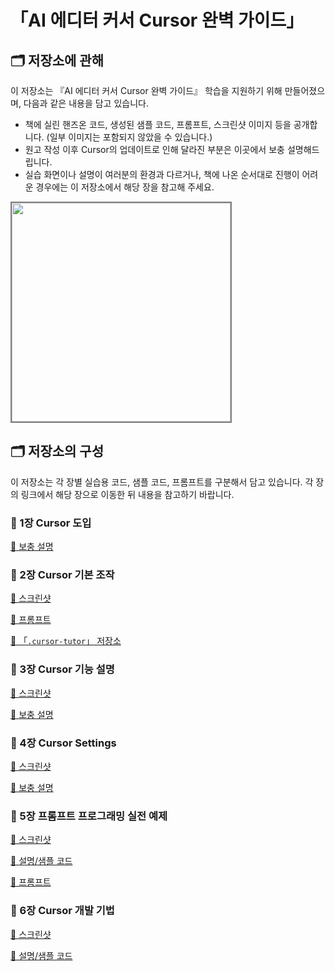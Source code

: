 # 「AI 에디터 커서 Cursor 완벽 가이드」

## 🗂️ 저장소에 관해

이 저장소는 『AI 에디터 커서 Cursor 완벽 가이드』 학습을 지원하기 위해 만들어졌으며, 다음과 같은 내용을 담고 있습니다.

- 책에 실린 핸즈온 코드, 생성된 샘플 코드, 프롬프트, 스크린샷 이미지 등을 공개합니다. (일부 이미지는 포함되지 않았을 수 있습니다.)
- 원고 작성 이후 Cursor의 업데이트로 인해 달라진 부분은 이곳에서 보충 설명해드립니다.
- 실습 화면이나 설명이 여러분의 환경과 다르거나, 책에 나온 순서대로 진행이 어려운 경우에는 이 저장소에서 해당 장을 참고해 주세요.

<img src="https://www.youngjin.com/images/book_cover/9788931480498.jpg" height="350px" style="border: 2px solid grey;">

## 🗂️ 저장소의 구성

이 저장소는 각 장별 실습용 코드, 샘플 코드, 프롬프트를 구분해서 담고 있습니다. 각 장의 링크에서 해당 장으로 이동한 뒤 내용을 참고하기 바랍니다.

### 📘 1장 Cursor 도입

[🔗 보충 설명](chapter1/README.md)

### 📘 2장 Cursor 기본 조작

[🔗 스크린샷](chapter2/SCREENSHOT.md)

[🔗 프롬프트](chapter2/PROMPT.md)

[🔗 「`.cursor-tutor`」 저장소](https://github.com/Youngjin-com/Cursor/tree/main/.cursor-tutor-main)

### 📘 3장 Cursor 기능 설명

[🔗 스크린샷](chapter3/SCREENSHOT.md)

[🔗 보충 설명](chapter3/README.md)

### 📘 4장 Cursor Settings

[🔗 스크린샷](chapter4/SCREENSHOT.md)

[🔗 보충 설명](chapter4/README.md)

### 📘 5장 프롬프트 프로그래밍 실전 예제

[🔗 스크린샷](chapter5/SCREENSHOT1.md)   

[🔗 설명/샘플 코드](chapter5/README.md)

[🔗 프롬프트](chapter5/PROMPT.md)

### 📘 6장 Cursor 개발 기법

[🔗 스크린샷](chapter6/SCREENSHOT.md)

[🔗 설명/샘플 코드](chapter6/README.md)
